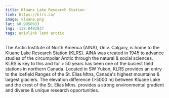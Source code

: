 ```yaml
---
title: Kluane Lake Research Station
link: https://klrs.ca/
image: kluane.png
lat: 60.9950933
lng: -138.0402937
tags: univlink land arctic
---
```


The Arctic Institute of North America (AINA), Univ. Calgary, is home to the Kluane Lake Research Station (KLRS). AINA
was created in 1945 to advance studies of the circumpolar Arctic through the natural & social sciences. KLRS is key to
this and for > 50 years has been one of the busiest field stations in northern Canada. Located in SW Yukon, KLRS
provides an entry to the Icefield Ranges of the St. Elias Mtns, Canada's highest mountains & largest glaciers. The
elevation difference (>5000 m) between Kluane Lake and the crest of the St. Elias Mtns. provides a strong environmental
gradient and diverse & unique research opportunities.
